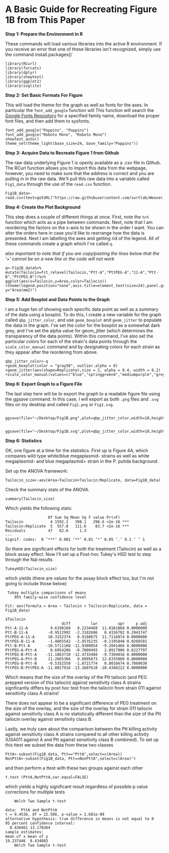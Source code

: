 # A Basic Guide for Recreating Figure 1B from This Paper

**Step 1: Prepare the Environment in R**

These commands will load various libraries into the active R environment. If you receive an error that one of these libraries isn't recognized, simply use the command install.packages()`

```
library(RCurl)
library(forcats)
library(dplyr)
library(showtext)
library(ggplot2)
library(svglite)
```

**Step 2: Set Basic Formats For Figure**

This will load the theme for the graph as well as fonts for the axes. In particular the `font_add_google` function will This function will search the [Google Fonts Repository](https://fonts.google.com/) for a specified family name, download the proper font files, and then add them to sysfonts.

```
font_add_google("Poppins", "Poppins")
font_add_google("Roboto Mono", "Roboto Mono")
showtext_auto()
theme_set(theme_light(base_size=24, base_family="Poppins"))
```

**Step 3: Acquire Data to Recreate Figure 1 from Github**

The raw data underlying Figure 1 is openly available as a .csv file in Github. The RCurl function allows you to import this data from the webpage, however, you need to make sure that the address is correct and you are pulling in in the raw data.
We'll pull this raw data into a variable called `Fig1_data` through the use of the `read.csv` function.

```
Fig1B_data<-read.csv(text=getURL("https://raw.githubusercontent.com/surtlab/Weaver_et_al_2023/main/Fig1B_data.csv"))
```


**Step 4: Create the Plot Background**

This step does a couple of different things at once. First, note the `%>%` function which acts as a pipe between commands. Next, note that I am reordering the factors on the x-axis to be shown in the order I want. You can alter the orders here in case you'd like to rearrange how the data is presented. Next I am labelling the axes and getting rid of the legend. All of these commands create a graph which I've called `q`.

*also important to note that if you are copy/pasting the lines below that the '+' cannot be on a new line or the code will not work*

```
q<-Fig1B_data%>%
mutate(Tailocin=fct_relevel(Tailocin,"Ptt-A","PttPEG-A","11-A","Ptt-B","PttPEG-B"))%>%
ggplot(aes(x=Tailocin,y=Area,color=Tailocin))
+theme(legend.position="none",axis.title=element_text(size=24),panel.grid=element_blank())+labs(x="Tailocin", y="Area(mm2)")
```

**Step 5: Add Boxplot and Data Points to the Graph**

I am a huge fan of showing each specific data point as well as a summary of the data using a boxplot. To do this, I create a new variable for the graph called `qbp_jitter_color`, and use `geom_boxplot` and `geom_jitter` to populate the data in the graph. I've set the color for the boxplot as a somewhat dark grey, and I've set the alpha value for geom_jitter (which determines the transparency of the data points). Within this command, I've also set the particular colors for each of the strain's data points through the `scale_color_manual` command and by designating colors for each strain as they appear after the reordering from above.

```
qbp_jitter_color<-q
+geom_boxplot(color = "gray50", outlier.alpha = 0)
+geom_jitter(aes(shape=Replicate),size = 2, alpha = 0.4, width = 0.2)
+scale_color_manual(values=c("blue","springgreen4","mediumpurple","grey38","red"))
```

**Step 6: Export Graph to a Figure File**

The last step here will be to export the graph to a readable figure file using the ggsave command. In this case, I will export as both `.png` files and `.svg` files on my desktop and called `Fig1.png` or `Fig1.svg`.

```
 ggsave(file="~/Desktop/Fig1B.png",plot=qbp_jitter_color,width=10,height=8)
 
 ggsave(file="~/Desktop/Fig1B.svg",plot=qbp_jitter_color,width=10,height=8)
```
**Step 6: Statistics**

OK, one figure at a time for the statistics. First up is Figure 4A, which compares wild type white/blue megaplasmid- strains as well as white megaplasmid- and blue megaplasmid+ strain in the P. putida background.

Set up the ANOVA framework:

```
Tailocin_size<-aov(Area~Tailocin+Tailocin:Replicate, data=Fig1B_data)
```
Check the summary stats of the ANOVA.

```
summary(Tailocin_size)
```
Which yields the following stats:
```
                   Df Sum Sq Mean Sq F value Pr(>F)    
Tailocin            4 1592.2   398.1   298.6 <2e-16 ***
Tailocin:Replicate  5  557.8   111.6    83.7 <2e-16 ***
Residuals          47   62.6     1.3                   
---
Signif. codes:  0 ‘***’ 0.001 ‘**’ 0.01 ‘*’ 0.05 ‘.’ 0.1 ‘ ’ 1
```
So there are significant effects for both the treatment (Tailocin) as well as a block assay effect. Now I'll set up a Post-hoc Tukey's HSD test to step through the Nal results
```
TukeyHSD(Tailocin_size)
```
which yields (there are values for the assay block effect too, but I'm not going to include those below)
```
 Tukey multiple comparisons of means
    95% family-wise confidence level

Fit: aov(formula = Area ~ Tailocin + Tailocin:Replicate, data = Fig1B_data)

$Tailocin
                         diff         lwr         upr     p adj
Ptt-A-11-A          9.6198168   8.2234469  11.0161868 0.0000000
Ptt-B-11-A         -0.9512992  -2.3182686   0.4156702 0.2943747
PttPEG-A-11-A      10.3152374   8.9188675  11.7116074 0.0000000
PttPEG-B-11-A      -1.4865542  -2.8535235  -0.1195848 0.0268581
Ptt-B-Ptt-A       -10.5711160 -11.9380854  -9.2041466 0.0000000
PttPEG-A-Ptt-A      0.6954206  -0.7009493   2.0917906 0.6227797
PttPEG-B-Ptt-A    -11.1063710 -12.4733404  -9.7394016 0.0000000
PttPEG-A-Ptt-B     11.2665366   9.8995673  12.6335060 0.0000000
PttPEG-B-Ptt-B     -0.5352550  -1.8721774   0.8016674 0.7869030
PttPEG-B-PttPEG-A -11.8017916 -13.1687610 -10.4348222 0.0000000

```
Which means that the size of the overlay of the Ptt tailocin (and PEG prepped version of this tailocin) against sensitivity class A strains signficantly differs by post hoc test from the tailocin from strain 011 against sensitivity class A strains!

There does not appear to be a significant difference of PEG treatment on the size of the overlay, and the size of the overlay for strain 011 tailocin against sensitivity class A is no statistically different than the size of the Ptt tailocin overlay against sensitivity class B. 

Lastly, we truly care about the comparison between the Ptt killing activity against sensitivity class A strains compared to all other killing activity (USA011 against A and Ptt against sensitivity class B combined). To set up this ttest we subset the data from these two classes
```
PttA<-subset(Fig1B_data, Ptt=="PttA",select=c(Area))
NonPttA<-subset(Fig1B_data, Ptt==NonPttA",select=c(Area)")
```
and then perform a ttest with these two groups against each other
```
t.test (PttA,NotPttA,var.equal=FALSE)
```
which yields a highly significant result regardless of possible p value corrections for multiple tests
```
	Welch Two Sample t-test

data:  PttA and NotPttA
t = 9.4536, df = 22.506, p-value = 2.681e-09
alternative hypothesis: true difference in means is not equal to 0
95 percent confidence interval:
  8.436461 13.170264
sample estimates:
mean of x mean of y 
19.237446  8.434083 
	Welch Two Sample t-test
```

